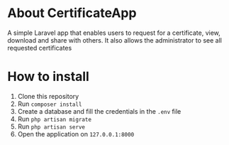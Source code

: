# About CertificateApp
A simple Laravel app that enables users to request for a certificate, view, download and share with others. It also allows the administrator to see all requested certificates

# How to install
1. Clone this repository
2. Run `composer install`
3. Create a database and fill the credentials in the `.env` file
4. Run `php artisan migrate`
5. Run `php artisan serve`
6. Open the application on `127.0.0.1:8000`